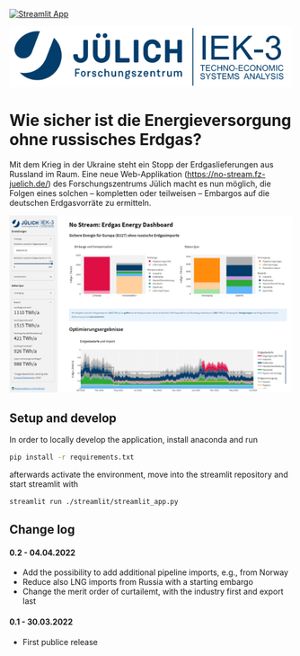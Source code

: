 [![Streamlit App](https://static.streamlit.io/badges/streamlit_badge_black_white.svg)](https://no-stream.fz-juelich.de/)


[![Forschungszentrum Juelich Logo](./static/FJZ_IEK-3.svg)](https://www.fz-juelich.de/iek/iek-3/DE/Home/home_node.html)

# Wie sicher ist die Energieversorgung ohne russisches Erdgas?
Mit dem Krieg in der Ukraine steht ein Stopp der Erdgaslieferungen aus Russland im Raum. Eine neue Web-Applikation (https://no-stream.fz-juelich.de/) des Forschungszentrums Jülich macht es nun möglich, die Folgen eines solchen – kompletten oder teilweisen – Embargos auf die deutschen Erdgasvorräte zu ermitteln.

[![NoStream app](./static/NoStream_interface.PNG)](https://no-stream.fz-juelich.de/)


## Setup and develop

In order to locally develop the application, install anaconda and run

```bash
pip install -r requirements.txt
```

afterwards activate the environment, move into the streamlit repository and start streamlit with

```bash
streamlit run ./streamlit/streamlit_app.py
```



## Change log


#### 0.2 - 04.04.2022

* Add the possibility to add additional pipeline imports, e.g., from Norway
* Reduce also LNG imports from Russia with a starting embargo
* Change the merit order of curtailemt, with the industry first and export last


#### 0.1 - 30.03.2022

* First publice release
